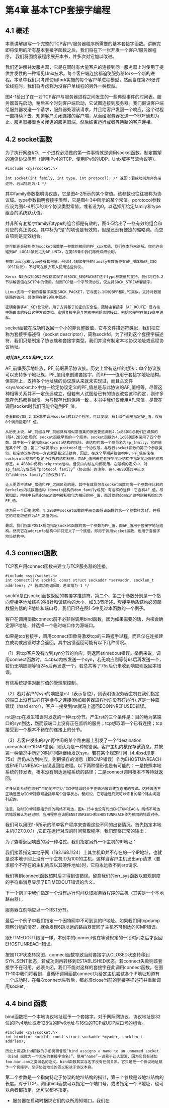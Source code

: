# 第4章 基本TCP套接字编程

## 4.1 概述

本章讲解编写一个完整的TCP客户/服务器程序所需要的基本套接字函数。讲解完即将使用的所有基本套接字函数之后，我们将在下一张开发一个客户/服务器程序。 我们将围绕该程序展开本书，并多次对它加以改进。

我们还讲解并发服务器，它是在同时有大量客户的连接到同一服务器上时使用于提供并发性的一种常见Unix技术。每个客户端连接都迫使服务器fork一个新的进程。本章中我们只考虑使用fork实施的每个客户单进程模型，然而当在第26张讨论线程时，我们将考虑称为没客户单线程的另外一种模型。

图4-1给出了在一对TCP客户与服务器进程之间发生的一些典型事件的时间表。服务器首先启动，稍后某个时刻客户端启动，它试图连接到服务器。我们假设客户端给服务器发送一个请求，服务器处理该请求，并且给客户发回一个响应。这个过程一直持续下去，知道客户关闭连接的客户端，从而给服务器发送一个EOF通知为止。服务器接着也关闭连的服务器端，然后结束运行或者等待新的客户连接。

## 4.2 socket函数

为了执行网络I/O，一个进程必须做的第一件事情就是调用socket函数，制定期望的通信协议类型（使用IPv4的TCP、使用IPv6的UDP、Unix域字节流协议等）。

```
#include <sys/socket.h>

int socket(int family, int type, int protocol); /* 返回：若成功则为非负描述符，若出错则为-1 */
```

其中family参数指明协议族，它是图4-2所示的某个常值。该参数也往往被称为协议域。type参数指明套接字类型，它是图4-3中所示的某个常值。porotocol参数应设为图4-4所示的某个协议类型常值，或者设为0，以选择所给定family和type组合的系统默认值。

并非所有套接字family和type的组合都是有效的，图4-5给出了一些有效的组合和对应的真正协议。其中标为“是”的项也是有效的，但是还没有便捷的缩略词。而空白项则是无效组合。

```
你可能还会碰到作为socket函数第一参数的相应的PF_xxx常值，我们在本节末讲解。你也许会碰到AF_LOCAL被代之为AF_UNIX，在第15章中我们再做详细说明。

参数family和type还有其他值。例如4.4BSD支持的family参数值还有AF_NSS和AF_ISO（OSI协议），不过现在很少有人使用这些协议。

Xerox NS协议和OSI协议都实现了对SOCK_SEQPACKET这个type参数值的支持，我们将在9.2节讲解该值在SCTP中的使用。然而TCP是一个字节流协议，仅支持SOCK_STREAM套接字。

Linux支持一个新的套接字类型SOCK_PACKET，它与图2-1中的BPF和DLPI类似，支持对数据链路的访问，具体将在第29张中叙述。

密钥套接字AF_KEY比较新，用于支持基于加密的安全性。跟路由套接字（AF_ROUTE）是内核中路由表的接口这种方式类似，密钥套接字是与内核中密钥表的接口。密钥套接字在第19章中讲解。
```

socket函数在成功时返回一个小的非负整数值，它与文件描述符类似，我们把它称为套接字描述符（socket descriptor），简称sockfd。为了得到这个套接字描述符，我们只是制定了协议族和套接字类型。我们并没有制定本地协议地址或远程协议地址。

***对比AF_XXX和PF_XXX***

AF_前缀表示地址族，PF_前缀表示协议族。历史上曾有这样的想法：单个协议族可以支持多个地址族，PF_值用来创建套接字，而AF——值用于套接字地址结构。但实际上，支持多个地址族的协议族从来就未实现过，而且头文件<sys/socket.h>中为一给定协议定义的PF_值总是与此协议的AF_值相等。尽管这种相等关系并不一定永远成立，但若有人试图给已有的协议改变这种约定，则许多现存代码都将崩溃。为与现存代码保持一致，本书中我们仅使用AF_常值，尽管在调用socket时我们可能会碰到PF_值。

```
查看BSD/OS 2.1版本中调用socket的137个程序，可以发现，有143个调用指定AF_值，仅有8个调用指定PF_值。

从历史上说，AF_前缀与PF_前缀具有相似常值集的原因要追溯到4.1cBSD和必我们正讲解的(随4.2BSD出现的）socket函数早些的一个版本。socket函数的4.1cBSD版本采用了四个参数，其中有一个是指向sockproto结构的指针。该结构的第一个成员名为sp_family，它的值是某个PF_值；第二个成员即sp_protocol是一个协议号，与现行socket函数的第三个参数类似。指定协议族的唯一方式就是指定该结构，因此，在这个早期系统结构中，PF_值用来在sockproto结构中指定协议族的结构标签，而AF_值用来在套接字地址结构中指定地址族的结构标签。4.4BSD中仍有sockproto结构，但仅由内核在内部使用。在最初的定义中，对sp_family成员有“protocol family”（协议族）的注释，在4.4BSD源码中已改为“address family”(协议族)了。

让人更弄不清AF_常值和PF_之间区别的是，其中有成员可与socket函数的第一个参数作比较的Berkeley内核数据结构（domain结构的dom_family成员）有这样的注释：它含有AF_值。尽管如此，内核中有些domain结构被初始化为相应的AF_值，而其他的domain结构则被初始化为PF_值。

作为另一个历史注解，4.2BSD中socket函数的手册页面将该函数的第一个参数称为af，并把它的可能取值作为AF_常值列出。

最后，我们指出POSIX规范指定socket函数的第一个参数为PF_值，而AF_值用于套接字地址结构。然而它在addrinfo结构中却只定义了一个族值，即用于调用socket函数，也用于套接字地址结构中。
```

## 4.3 connect函数

TCP客户用connect函数来建立与TCP服务器的连接。

```
#include <sys/socket.h>
int connect(int sockfd, const struct sockaddr *servaddr, socklen_t addrlen); /* 若成功则返回0，若出错为-1 */
```

sockfd是由socket函数返回的套接字描述符，第二个、第三个参数分别是一个指向套接字地址结构的指针和该结构的大小，如3.3节所述。套接字地质结构必须函数服务器的IP地址和端口号。我们已经在图1-5中见过本函数的一个例子。

客户在调用函数connect前不必非得调用bind函数，因为如果需要的话，内核会确定源IP地址，并选择一个临时端口作为源端口。

如果是tcp套接字，调用connect函数将激发tcp的三路握手过程，而且仅在连接建立成功或出错时才会返回，其中出错返回可能有以下几种情况。

（1）若tcp客户没有收到syn分节的响应，则返回etimedout错误。举例来说，调用connect函数时，4.4bsd内核发送一个syn，若无响应则等待6s后再发送一个，若仍无响应则等待24s后再发送一个。若总共等了75s后仍未收到响应则返回本错误。

有些系统提供对超时值的管理型控制。

（2）若对客户的syn的响应是rst（表示复位），则表明该服务器主机在我们指定的端口上没有进程在等待与之连接(例如服务器进程也许没有在运行).这是一种应错误（hard error），客户一接受到rst就马上返回ECONNREFUSED错误。

rst是tcp在发生错误时发送的一种tcp分节。产生rst的三个条件是：目的地为某端口的syn到达，然而该端口上没有正在监听的服务；tcp想取消一个已有连接；tcp接受到一个根本不错在的连接上的分节。

（3）若客户发出的syn再中间的某个路由器上引发了一个“destination unreachable”ICMP错误，则认为是一种软错误。客户主机内核保存该消息，并按第一种情况中所述的时间间隔继续发送syn。若在某个规定时间（4.4bsd规定75s）后仍未收到响应，则把保存的消息（即ICMP错误）作为EHOSTUNREACH或ENETUNREACH错误返回给进程。以下两种情形也是有可能的：一是按照本地系统的转发表，根本没有到达远程系统的路径；二是connect调用根本不等待就返回。

```
许多早期系统在收到“目的地不可达”ICMP错误时会不正确地放弃建立连接的尝试。这种做法不正确是因为ICMP错误可能指示某个暂停状态。譬如说，它可能是终究可以修复的某个路由问题引起的。

注意，及时ICMP错误指示目的网络不可达，图A-15中也没有列出ENETUNREACH。网络不可达的错误被认为已过时，应用程序应该把ENETUNREACH和EHOSTUNREACH作为相同的错误对待。
```

我们可以用图1-5所示的简单客户程序来查看这些不同的出错情况。首先指定本地主机(127.0.0.1）,它正在运行对应的时间获取程序，我们观察正常的输出：

为了查看返回响应的另一种格式，我们指定另外一个主机的IP地址：

我们接着指定本地子网（192.168.1/24）上其主机ID并不存在的一个IP地址，也就是说本地子网上没有一个主机ID为100的主机，这样当客户主机发出arp请求（要求那个不存在的主机响应以其硬件地址)时，它将永远收不到arp请求.


我们等到connect函数超时后才得到该错误。留意我们的err_sys函数以直观刻度的字符串消息显示了ETIMEDOUT错误的含义。

下一个例子中我们指定一个没有运行时间获取服务器程序的主机（其实是一个本地路由器）。

服务器立刻响应以一个RST分节。

最后一个例子中我们指定一个因特网中不可到达的IP地址。如果我们用tcpdump观察分组的情况，就会发现6跳以远的路由器反回了主机不可到达的ICMP错误。

跟ETIMEDOUT错误一样，本例中的connect也在等待规定的一段时间之后才返回EHOSTUNREACH错误。

按照TCP状态转换图，connect函数导致当前套接字从CLOSED状态转移到SYN_SENT状态，若成功则再转移到ESTABLISHED状态。若connect失败则该套接字不在可用，必须关闭，我们不能对这样的套接字在此调用connect函数。在图11-10中我们将看到，当循环调用函数connect为给定主机尝试各个IP地址知道有一个成功时，在每次connect失败后，都必须close当前的套接字描述符并重新调用socket。

## 4.4 bind 函数

bind函数把一个本地协议地址赋予一个套接字。对于网际网协议，协议地址是32位的IPv4地址或者128位的IPv6地址与16位的TCP或UDP端口号的组合。

```
#include <sys/socket.h>
int bind(int sockfd, const struct sockaddr *myaddr, socklen_t addrlen);
```

```
历史上讲述bind函数的手册页面曾说“bind assigns a name to an unnamed socket（bind 函数为一个无名的套接字命名）”。使用“name”一词易于让人混淆，因为它具有诸如foo.bar.com之类域名的涵义。bind函数其实与名字没有任何关系。它只是把一个协议地址赋予一个套接字，至于协议地址的涵义取决于协议本身。
```

第二个参数是一个指向特定于协议的地址结构的指针，第三个参数是该地址结构的长度。对于TCP，调用bind函数可以指定一个端口号，或者指定一个IP地址，也可以两者都指定，还可以都不指定。

* 服务器在启动时捆绑它们的众所周知端口，我们在

